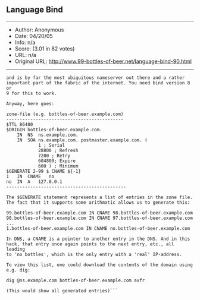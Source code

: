
## Language Bind ##
---
- Author: Anonymous
- Date: 04/20/05
- Info: n/a
- Score:  (3.01 in 82 votes)
- URL: n/a
- Original URL: http://www.99-bottles-of-beer.net/language-bind-90.html
---

```'bind' is the internet domain name server from ISC (www.isc.org/bind) 
and is by far the most ubiquitous nameserver out there and a rather 
important part of the fabric of the internet. You need bind version 8 or 
9 for this to work.

Anyway, here goes:

zone-file (e.g. bottles-of-beer.example.com)
--------------------------------------------
$TTL 86400
$ORIGIN bottles-of-beer.example.com.
	IN	NS	ns.example.com.
	IN	SOA	ns.example.com. postmaster.example.com. (
			1 ; Serial
			28800 ; Refresh
			7200 ; Retry
			604800; Expire
			600 ) ; Minimum
$GENERATE 2-99 $ CNAME ${-1}
1	IN	CNAME	no
no	IN	A	127.0.0.1
---------------------------------------------

The $GENERATE statement represents a list of entries in the zone file.
The fact that it supports some arithmatic allows us to generate this:

99.bottles-of-beer.example.com IN CNAME 98.bottles-of-beer.example.com
98.bottles-of-beer.example.com IN CNAME 97.bottles-of-beer.example.com
...
1.bottles-of-beer.example.com IN CNAME no.bottles-of-beer.example.com

In DNS, a CNAME is a pointer to another entry in the DNS. And in this 
hack, that entry once again points to the next entry, etc., all leading 
to 'no bottles', which is the only entry with a 'real' IP-address.

To view this list, one could download the contents of the domain using 
e.g. dig:

dig @ns.example.com bottles-of-beer.example.com axfr

(This would show all generated entries)```